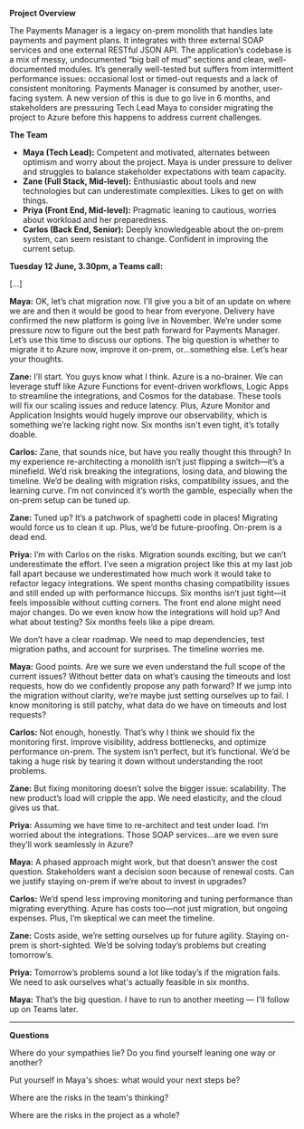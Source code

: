 **Project Overview**

The Payments Manager is a legacy on-prem monolith that handles late payments and payment plans. It integrates with three external SOAP services and one external RESTful JSON API. The application’s codebase is a mix of messy, undocumented “big ball of mud” sections and clean, well-documented modules. It’s generally well-tested but suffers from intermittent performance issues: occasional lost or timed-out requests and a lack of consistent monitoring. Payments Manager is consumed by another, user-facing system. A new version of this is due to go live in 6 months, and stakeholders are pressuring Tech Lead Maya to consider migrating the project to Azure before this happens to address current challenges.

**The Team**

- **Maya (Tech Lead):** Competent and motivated, alternates between optimism and worry about the project. Maya is under pressure to deliver and struggles to balance stakeholder expectations with team capacity.
- **Zane (Full Stack, Mid-level):** Enthusiastic about tools and new technologies but can underestimate complexities. Likes to get on with things.
- **Priya (Front End, Mid-level):** Pragmatic leaning to cautious, worries about workload and her preparedness.
- **Carlos (Back End, Senior):** Deeply knowledgeable about the on-prem system, can seem resistant to change. Confident in improving the current setup.

**Tuesday 12 June, 3.30pm, a Teams call:**

[…]

**Maya:** OK, let’s chat migration now. I'll give you a bit of an update on where we are and then it would be good to hear from everyone. Delivery have confirmed the new platform is going live in November. We’re under some pressure now to figure out the best path forward for Payments Manager. Let’s use this time to discuss our options. The big question is whether to migrate it to Azure now, improve it on-prem, or…something else. Let’s hear your thoughts.

**Zane:** I’ll start. You guys know what I think. Azure is a no-brainer. We can leverage stuff like Azure Functions for event-driven workflows, Logic Apps to streamline the integrations, and Cosmos for the database. These tools will fix our scaling issues and reduce latency. Plus, Azure Monitor and Application Insights would hugely improve our observability, which is something we’re lacking right now. Six months isn't even tight, it’s totally doable.

**Carlos:** Zane, that sounds nice, but have you really thought this through? In my experience re-architecting a monolith isn’t just flipping a switch—it’s a minefield. We’d risk breaking the integrations, losing data, and blowing the timeline. We’d be dealing with migration risks, compatibility issues, and the learning curve. I’m not convinced it’s worth the gamble, especially when the on-prem setup can be tuned up.

**Zane:** Tuned up? It’s a patchwork of spaghetti code in places! Migrating would force us to clean it up. Plus, we’d be future-proofing. On-prem is a dead end.

**Priya:** I’m with Carlos on the risks. Migration sounds exciting, but we can’t underestimate the effort. I’ve seen a migration project like this at my last job fall apart because we underestimated how much work it would take to refactor legacy integrations. We spent months chasing compatibility issues and still ended up with performance hiccups. Six months isn’t just tight—it feels impossible without cutting corners. The front end alone might need major changes. Do we even know how the integrations will hold up? And what about testing? Six months feels like a pipe dream.

We don’t have a clear roadmap. We need to map dependencies, test migration paths, and account for surprises. The timeline worries me.

**Maya:** Good points. Are we sure we even understand the full scope of the current issues? Without better data on what’s causing the timeouts and lost requests, how do we confidently propose any path forward? If we jump into the migration without clarity, we’re maybe just setting ourselves up to fail. I know monitoring is still patchy, what data do we have on timeouts and lost requests?

**Carlos:** Not enough, honestly. That’s why I think we should fix the monitoring first. Improve visibility, address bottlenecks, and optimize performance on-prem. The system isn’t perfect, but it’s functional. We’d be taking a huge risk by tearing it down without understanding the root problems.

**Zane:** But fixing monitoring doesn’t solve the bigger issue: scalability. The new product’s load will cripple the app. We need elasticity, and the cloud gives us that.

**Priya:** Assuming we have time to re-architect and test under load. I’m worried about the integrations. Those SOAP services…are we even sure they’ll work seamlessly in Azure?

**Maya:** A phased approach might work, but that doesn’t answer the cost question. Stakeholders want a decision soon because of renewal costs. Can we justify staying on-prem if we’re about to invest in upgrades?

**Carlos:** We’d spend less improving monitoring and tuning performance than migrating everything. Azure has costs too—not just migration, but ongoing expenses. Plus, I’m skeptical we can meet the timeline.

**Zane:** Costs aside, we’re setting ourselves up for future agility. Staying on-prem is short-sighted. We’d be solving today’s problems but creating tomorrow’s.

**Priya:** Tomorrow’s problems sound a lot like today’s if the migration fails. We need to ask ourselves what's actually feasible in six months.

**Maya:** That’s the big question. I have to run to another meeting — I'll follow up on Teams later.

---

**Questions**

Where do your sympathies lie? Do you find yourself leaning one way or another?

Put yourself in Maya's shoes: what would your next steps be?

Where are the risks in the team's thinking?

Where are the risks in the project as a whole?